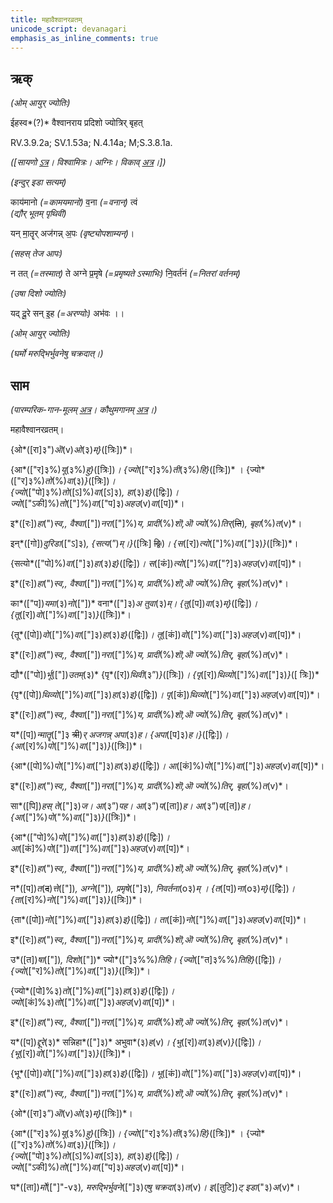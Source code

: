 ```yaml
---
title: महावैश्वानरव्रतम्  
unicode_script: devanagari  
emphasis_as_inline_comments: true
---   
```


## ऋक्

*(ओम् आयुर् ज्योतिः)*

ईहस्व*(?)* वैश्वानराय प्रदिशो ज्योत्रिर् बृहत्

RV.3.9.2a; SV.1.53a; N.4.14a; M;S.3.8.1a.

*([सायणो [ऽत्र](https://archive.org/stream/RgVedaWithSayanasCommentaryPart2/rv_sayanabhasya_part2%23page/n278/mode/1up&sa=D&ust=1542425956365000)। विश्वामित्रः। अग्निः। विकाव् [अत्र](https://sa.wikisource.org/wiki/%25E0%25A4%25B8%25E0%25A4%25BE%25E0%25A4%25AE%25E0%25A4%25B5%25E0%25A5%2587%25E0%25A4%25A6%25E0%25A4%2583/%25E0%25A4%2595%25E0%25A5%258C%25E0%25A4%25A5%25E0%25A5%2581%25E0%25A4%25AE%25E0%25A5%2580%25E0%25A4%25AF%25E0%25A4%25BE/%25E0%25A4%25B8%25E0%25A4%2582%25E0%25A4%25B9%25E0%25A4%25BF%25E0%25A4%25A4%25E0%25A4%25BE/%25E0%25A4%25AA%25E0%25A5%2582%25E0%25A4%25B0%25E0%25A5%258D%25E0%25A4%25B5%25E0%25A4%25BE%25E0%25A4%25B0%25E0%25A5%258D%25E0%25A4%259A%25E0%25A4%25BF%25E0%25A4%2595%25E0%25A4%2583/%25E0%25A4%259B%25E0%25A4%25A8%25E0%25A5%258D%25E0%25A4%25A6_%25E0%25A4%2586%25E0%25A4%25B0%25E0%25A5%258D%25E0%25A4%259A%25E0%25A4%25BF%25E0%25A4%2595%25E0%25A4%2583/1.1.1_%25E0%25A4%25AA%25E0%25A5%258D%25E0%25A4%25B0%25E0%25A4%25A5%25E0%25A4%25AE%25E0%25A4%25AA%25E0%25A5%258D%25E0%25A4%25B0%25E0%25A4%25AA%25E0%25A4%25BE%25E0%25A4%25A0%25E0%25A4%2595%25E0%25A4%2583/1.1.1.5_%25E0%25A4%25AA%25E0%25A4%259E%25E0%25A5%258D%25E0%25A4%259A%25E0%25A4%25AE%25E0%25A5%2580_%25E0%25A4%25A6%25E0%25A4%25B6%25E0%25A4%25A4%25E0%25A4%25BF%25E0%25A4%2583&sa=D&ust=1542425956366000)।])*

*(इन्दुर् इडा सत्यम्)*

काय॑मानो *(=कामयमानो)* व॒ना *(=वनान्)* त्वं  
*(द्यौर् भूतम् पृथिवी)*

 यन् मा॒तॄर् अज॑गन्न् अ॒पः *(वृष्ट्योपशाम्यन्)*।

*(सहस् तेज आपः)*

न तत् *(=तस्मात्)* ते अग्ने प्र॒मृषे *(=प्रमृष्यते ऽस्माभिः)* नि॒वर्त॑नं *(=नितरां वर्तनम्)*

*(उषा दिशो ज्योतिः)*

यद् दू॒रे सन् इ॒ह *(=अरण्योः)* अभ॑वः ।।

*(ओम् आयुर् ज्योतिः)*

*(घर्मो मरुद्भिर्भुवनेषु चक्रदात्।)*

## साम

*(पारम्परिक-गान-मूलम् [अत्र](https://archive.org/stream/sAmaveda-jaiminIya-paravastu-paramparA-docs/AASHEERVACHANA%2520SAAMAANI%23page/n7/mode/1up&sa=D&ust=1542425956368000)। कौथुमगानम् [अत्र](https://archive.org/details/SamaVedaSanhitaWithSayanabhashyaVolume2SatyavrataSamasrami1876bis_201804/page/n521&sa=D&ust=1542425956368000)।)*

महावैश्वानरव्रतम्।

{ओ*([रा]३")*ऒ*(v)*ओ*(३)*म्}*([त्रिः])*।

{आ*(["र]३%)*यू*(३%)*हु}*([त्रिः])*। {ज्यो*(["र]३%)*ती*(३%)*हि}*([त्रिः])* । {ज्यो*(["र]३%)*तो*(%)*वा*(३)*}*([त्रिः])*।  
{ज्यो*(["पो]३%)*तो*([ऽ]%)*वा*([ऽ]३)*, हा*(३)*इ}*([द्विः])*। ज्यो*(["ऽकी]%)*तो*(["]%)*वा*(["प]३)*अहउ*(v)*वा*([प])*।

इ*([रः])*हा*(")*स्व,, वैश्वा*(["])*नरा*(["]%)*य, प्रादी*(%)*शॊ,ऒ ज्यो*(%)*तिर्*(~~ति~~)*, बृहा*(%)*त*(v)*।

इन्*([गो])*दुरिडा*(["ऽ]३)*, {सत्य*(”)*म्।}*([त्रिः] ~~द्विः~~)*। {स*([र])*त्यो*(["]%)*वा*(["]३)*}*([त्रिः])*।

{सत्यो*(["पो]%)*वा*(["]३)*हा*(३)*इ}*([द्विः])*। स*([कं])*त्यो*(["]%)*वा*(["?]३)*अहउ*(v)*वा*([प])*।

इ*([रः])*हा*(")*स्व,, वैश्वा*(["])*नरा*(["]%)*य, प्रादी*(%)*शॊ,ऒ ज्यो*(%)*तिर्, बृहा*(%)*त*(v)*।

का*(["प])*यमा*(३)*नो*(["])* वना*(["]३)*अ तुवा*(३)*म्। {तु*([प])*वा*(३)*म्}*([द्विः])*। {तू*([र])*वो*(["]%)*वा*(["]३)*}*([त्रिः])*।

{तू*([पो])*वो*(["]%)*वा*(["]३)*हा*(३)*इ}*([द्विः])*। तू*([कं])*वो*(["]%)*वा*(["]३)*अहउ*(v)*वा*([प])*।

इ*([रः])*हा*(")*स्व,, वैश्वा*(["])*नरा*(["]%)*य, प्रादी*(%)*शॊ,ऒ ज्यो*(%)*तिर्, बृहा*(%)*त*(v)*।

द्यौ*(["पो])*र्भू*(["])*उतम्*(३)* {पृ*([र])*थिवी*(३”)*}*([त्रिः])*। {पृ*([र])*थिव्यो*(["]%)*वा*(["]३)*}*([ त्रिः])*

{पृ*([पो])*थिव्यो*(["]%)*वा*(["]३)*हा*(३)*इ}*([द्विः])*। पृ*([कं])*थिव्यो*(["]%)*वा*(["]३)*अहउ*(v)*वा*([प])*।

  
इ*([रः])*हा*(")*स्व,, वैश्वा*(["])*नरा*(["]%)*य, प्रादी*(%)*शॊ,ऒ ज्यो*(%)*तिर्, बृहा*(%)*त*(v)*।

य*([प])*न्मातॄ*(["]३ ~~त्री~~)*र् अजगन्न् अपा*(३)*ह। {अपा*([प]३)*ह।}*([द्विः])*। {आ*([र]%)*पो*(["]%)*वा*(["]३)*}*([त्रिः])*।

{आ*([पो]%)*पो*(["]%)*वा*(["]३)*हा*(३)*इ}*([द्विः])*। आ*([कं]%)*पो*(["]%)*वा*(["]३)*अहउ*(v)*वा*([प])*।

इ*([रः])*हा*(")*स्व,, वैश्वा*(["])*नरा*(["]%)*य, प्रादी*(%)*शॊ,ऒ ज्यो*(%)*तिर्, बृहा*(%)*त*(v)*।

सा*([पि])*हस् ते*(["]३)*ज। आ*(३”)*पह। आ*(३”)*प*([ता])*ह। आ*(३”)*प*([त])*ह। {आ*(["]%)*पो*("%)*वा*(["]३)*}*([त्रिः])*।

{आ*(["पो]%)*पो*(["]%)*वा*(["]३)*हा*(३)*इ}*([द्विः])*। आ*([कं]%)*पो*(["])*वा*(["]%)*वा*(["]३)*अहउ*(v)*वा*([प])*।

  
इ*([रः])*हा*(")*स्व,, वैश्वा*(["])*नरा*(["]%)*य, प्रादी*(%)*शॊ,ऒ ज्यो*(%)*तिर्, बृहा*(%)*त*(v)*।

न*([प])*त*(~~द~~)*त्ते*(["])*, अग्ने*(["])*, प्रमृषे*(["]३)*, निवर्तना*(o३)*म् । {त*([प])*ना*(o३)*म्}*([द्विः])*। {ता*([र]%)*नो*(["]%)*वा*(["]३)*}*([त्रिः])*।

{ता*([पो])*नो*(["]%)*वा*(["]३)*हा*(३)*इ}*([द्विः])*। ता*([कं])*नो*(["]%)*वा*(["]३)*अहउ*(v)*वा*([प])*।

इ*([रः])*हा*(")*स्व,, वैश्वा*(["])*नरा*(["]%)*य, प्रादी*(%)*शॊ,ऒ ज्यो*(%)*तिर्, बृहा*(%)*त*(v)*।

उ*([त])*षा*(["])*, दिशो*(["])* ज्यो*(["]३%%)*तिहि। {ज्यो*(["त]३%%)*तिहि}*([द्विः])*। {ज्यो*(["र]%)*तो*(["]%)*वा*(["]३)*}*([त्रिः])*।

{ज्यो*([पो]%३)*तो*(["]%)*वा*(["]३)*हा*(३)*इ}*([द्विः])*। ज्यो*([कं]%३)*तो*(["]%)*वा*(["]३)*अहउ*(v)*वा*([प])*।

इ*([रः])*हा*(")*स्व,, वैश्वा*(["])*नरा*(["]%)*य, प्रादी*(%)*शॊ,ऒ ज्यो*(%)*तिर्, बृहा*(%)*त*(v)*।

य*([प])*द्दूरे*(३)* सन्निहा*(["]३)* अभुवा*(३)*ह*(v)*। {भु*([र])*वा*(३)*ह*(v)*}*([द्विः])*। {भू*([र])*वो*(["]%)*वा*(["]३)*}*([त्रिः])*।

{भू*([पो])*वो*(["]%)*वा*(["]३)*हा*(३)*इ}*([द्विः])*। भू*([कं])*वो*(["]%)*वा*(["]३)*अहउ*(v)*वा*([प])*।

इ*([रः])*हा*(")*स्व,, वैश्वा*(["])*नरा*(["]%)*य, प्रादी*(%)*शॊ,ऒ ज्यो*(%)*तिर्, बृहा*(%)*त*(v)*।

{ओ*([रा]३”)*ऒ*(v)*ओ*(३)*म्}*([त्रिः])*।

{आ*(["र]३%)*यू*(३%)*हु}*([त्रिः])*। {ज्यो*(["र]३%)*ती*(३%)*हि}*([त्रिः])* । {ज्यो*(["र]३%)*तो*(%)*वा*(३)*}*([त्रिः])*।  
{ज्यो*(["पो]३%)*तो*([ऽ]%)*वा*([ऽ]३)*, हा*(३)*इ}*([द्विः])*। ज्यो*(["ऽकी]%)*तो*(["]%)*वा*(["प]३)*अहउ*(v)*वा*([प])*।

घ*([ता])*र्मो*(["]"-v३)*, मरुद्भिर्भुवने*(["]३)*एषु चक्रदा*(३)*त*(v)*। इ*([तुटि])*ट् इडा*("३)*अ*(v)*।